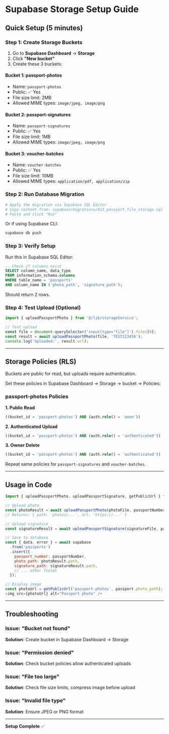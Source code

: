 # Supabase Storage Setup Guide

## Quick Setup (5 minutes)

### Step 1: Create Storage Buckets

1. Go to **Supabase Dashboard** → **Storage**
2. Click **"New bucket"**
3. Create these 3 buckets:

#### Bucket 1: passport-photos
- Name: `passport-photos`
- Public: ✅ Yes
- File size limit: 2MB
- Allowed MIME types: `image/jpeg, image/png`

#### Bucket 2: passport-signatures  
- Name: `passport-signatures`
- Public: ✅ Yes
- File size limit: 1MB
- Allowed MIME types: `image/jpeg, image/png`

#### Bucket 3: voucher-batches
- Name: `voucher-batches`
- Public: ✅ Yes
- File size limit: 10MB
- Allowed MIME types: `application/pdf, application/zip`

### Step 2: Run Database Migration

```bash
# Apply the migration via Supabase SQL Editor
# Copy content from: supabase/migrations/013_passport_file_storage.sql
# Paste and click "Run"
```

Or if using Supabase CLI:
```bash
supabase db push
```

### Step 3: Verify Setup

Run this in Supabase SQL Editor:
```sql
-- Check if columns exist
SELECT column_name, data_type 
FROM information_schema.columns 
WHERE table_name = 'passports' 
AND column_name IN ('photo_path', 'signature_path');
```

Should return 2 rows.

### Step 4: Test Upload (Optional)

```javascript
import { uploadPassportPhoto } from '@/lib/storageService';

// Test upload
const file = document.querySelector('input[type="file"]').files[0];
const result = await uploadPassportPhoto(file, 'TEST123456');
console.log('Uploaded:', result.url);
```

---

## Storage Policies (RLS)

Buckets are public for read, but uploads require authentication.

Set these policies in Supabase Dashboard → Storage → bucket → Policies:

### passport-photos Policies

**1. Public Read**
```sql
((bucket_id = 'passport-photos') AND (auth.role() = 'anon'))
```

**2. Authenticated Upload**
```sql
((bucket_id = 'passport-photos') AND (auth.role() = 'authenticated'))
```

**3. Owner Delete**
```sql
((bucket_id = 'passport-photos') AND (auth.role() = 'authenticated'))
```

Repeat same policies for `passport-signatures` and `voucher-batches`.

---

## Usage in Code

```javascript
import { uploadPassportPhoto, uploadPassportSignature, getPublicUrl } from '@/lib/storageService';

// Upload photo
const photoResult = await uploadPassportPhoto(photoFile, passportNumber);
// Returns: { path: 'photos/...', url: 'https://...' }

// Upload signature
const signatureResult = await uploadPassportSignature(signatureFile, passportNumber);

// Save to database
const { data, error } = await supabase
  .from('passports')
  .insert({
    passport_number: passportNumber,
    photo_path: photoResult.path,
    signature_path: signatureResult.path,
    // ... other fields
  });

// Display image
const photoUrl = getPublicUrl('passport-photos', passport.photo_path);
<img src={photoUrl} alt="Passport photo" />
```

---

## Troubleshooting

### Issue: "Bucket not found"
**Solution**: Create bucket in Supabase Dashboard → Storage

### Issue: "Permission denied"
**Solution**: Check bucket policies allow authenticated uploads

### Issue: "File too large"
**Solution**: Check file size limits, compress image before upload

### Issue: "Invalid file type"
**Solution**: Ensure JPEG or PNG format

---

**Setup Complete** ✅


